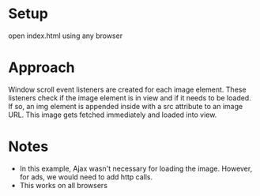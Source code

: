 # Setup
open index.html using any browser

# Approach
Window scroll event listeners are created for each image element. These listeners
check if the image element is in view and if it needs to be loaded. If so, an img element is appended inside with a src attribute to an image URL. This image gets fetched immediately and loaded into view.

# Notes
 - In this example, Ajax wasn't necessary for loading the image. However, for ads, we would need to add http calls.
 - This works on all browsers


